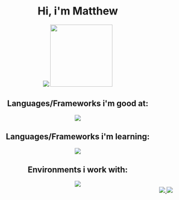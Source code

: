 <div style="display: inline_block" align="center">
  <h1> Hi, i'm Matthew </h1>
  <img hight="170em" src="https://cheesits456-readme-stats.vercel.app/api?username=Matheus-Lima-Moreira&show_icons=tru&theme=github_dark&include_all_commits=true&count_private=true&hide_title=true"/>
  <img height="165em" src="https://cheesits456-readme-stats.vercel.app/api/top-langs/?username=Matheus-Lima-Moreira&layout=compact&langs_count=7&theme=github_dark"/> 
</div>
    
<div style="display: inline_block" align="center">
  <h2> Languages/Frameworks i'm good at: </h2>
  <img src="https://skillicons.dev/icons?i=js,ts,jquery,html,css,bootstrap,php,python,react,nodejs" />
  
  <h2> Languages/Frameworks i'm learning: </h2>
  <img src="https://skillicons.dev/icons?i=cs,angular,godot,flutter,dart" />

  <h2> Environments i work with: </h2>  
  <img src="https://skillicons.dev/icons?i=git,postman,github,vscode,postgres,mysql,stackoverflow,figma,vite" />
</div>

<div align="right">
  <a href="https://www.linkedin.com/in/matheus-lima-moreira" target="_blank">
    <img src="https://img.shields.io/badge/LinkedIn-0077B5?style=for-the-badge&logo=linkedin&logoColor=white" />
  </a>
  
  <a href="https://matheus-lima-moreira.github.io/" target="_blank">
    <img src="https://img.shields.io/badge/Portfolio-255E63?style=for-the-badge&logo=About.me&logoColor=white" />
  </a>
</div>
